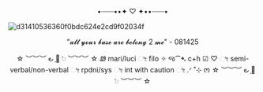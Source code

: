 <p align ="center">•┈┈┈••✦ ♡ ✦••┈┈┈•
</p>

![d31410536360f0bdc624e2cd9f02034f](https://github.com/user-attachments/assets/0b922571-9f2d-4386-8f89-0641e351fe95)

<p align ="center">"𝓪𝓵𝓵 𝔂𝓸𝓾𝓻 𝓫𝓪𝓼𝓮 𝓪𝓻𝓮 𝓫𝓮𝓵𝓸𝓷𝓰 2 𝓶𝓮" - 081425
</p>
<p align ="center">☆ ︶︶︶  ౿ ָ🔆 𞥊   ︶︶︶ ☆
Ꮺ  mari/luci  ೀ filo ✧
જ⁀➴ c+h ☑  ♡  ೀ  semi-verbal/non-verbal  ೀ  rpdni/sys  ೀ int with caution  ೀ  .ᐟ ˚⊹ ᰔ
☆ ︶︶︶  ౿ ָ🔆 𞥊   ︶︶︶ ☆  
</p>
